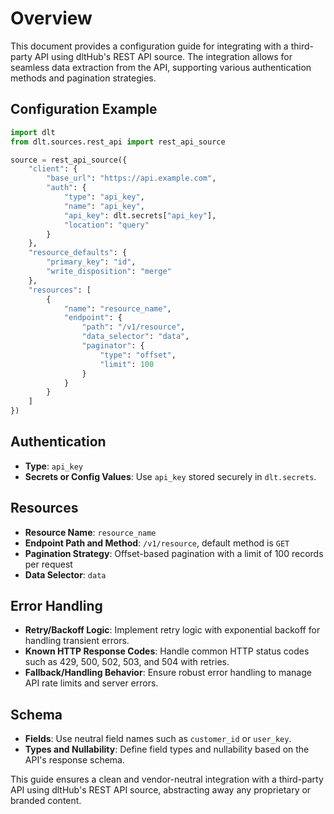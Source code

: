 # Overview

This document provides a configuration guide for integrating with a third-party API using dltHub's REST API source. The integration allows for seamless data extraction from the API, supporting various authentication methods and pagination strategies.

## Configuration Example

```python
import dlt
from dlt.sources.rest_api import rest_api_source

source = rest_api_source({
    "client": {
        "base_url": "https://api.example.com",
        "auth": {
            "type": "api_key",
            "name": "api_key",
            "api_key": dlt.secrets["api_key"],
            "location": "query"
        }
    },
    "resource_defaults": {
        "primary_key": "id",
        "write_disposition": "merge"
    },
    "resources": [
        {
            "name": "resource_name",
            "endpoint": {
                "path": "/v1/resource",
                "data_selector": "data",
                "paginator": {
                    "type": "offset",
                    "limit": 100
                }
            }
        }
    ]
})
```

## Authentication

- **Type**: `api_key`
- **Secrets or Config Values**: Use `api_key` stored securely in `dlt.secrets`.

## Resources

- **Resource Name**: `resource_name`
- **Endpoint Path and Method**: `/v1/resource`, default method is `GET`
- **Pagination Strategy**: Offset-based pagination with a limit of 100 records per request
- **Data Selector**: `data`

## Error Handling

- **Retry/Backoff Logic**: Implement retry logic with exponential backoff for handling transient errors.
- **Known HTTP Response Codes**: Handle common HTTP status codes such as 429, 500, 502, 503, and 504 with retries.
- **Fallback/Handling Behavior**: Ensure robust error handling to manage API rate limits and server errors.

## Schema

- **Fields**: Use neutral field names such as `customer_id` or `user_key`.
- **Types and Nullability**: Define field types and nullability based on the API's response schema.

This guide ensures a clean and vendor-neutral integration with a third-party API using dltHub's REST API source, abstracting away any proprietary or branded content.